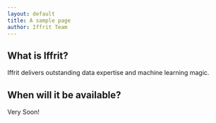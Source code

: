 ```yaml
---
layout: default
title: A sample page
author: Iffrit Team
---
```


## What is Iffrit?

Iffrit delivers outstanding data expertise and machine learning magic.

## When will it be available?

Very Soon!